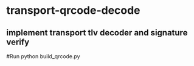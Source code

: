 # transport-qrcode-decode

## implement transport tlv decoder and signature verify


#Run
python build_qrcode.py
